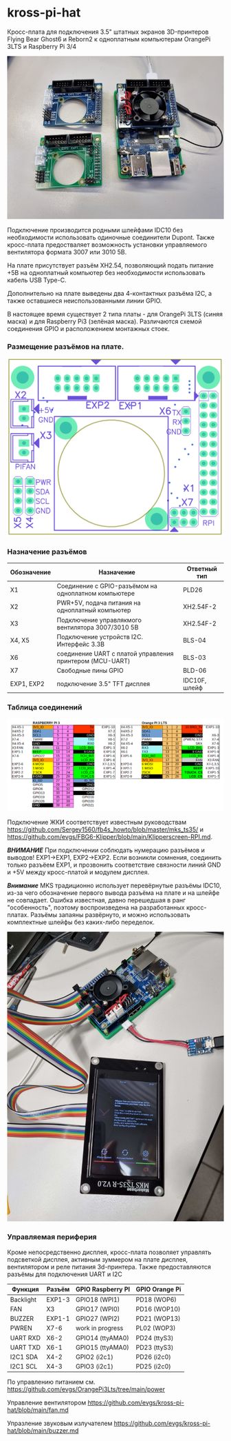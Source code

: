 # kross-pi-hat

Кросс-плата для подключения 3.5" штатных экранов 3D-принтеров Flying Bear Ghost6 и Reborn2 к одноплатным компьютерам OrangePi 3LTS и Raspberry Pi 3/4

![connected](images/hats.jpg)

Подключение производится родными шлейфами IDC10 без необходимости использовать одиночные соединители Dupont. Также кросс-плата предостваляет возможность установки управляемого вентилятора формата 3007 или 3010 5В.

На плате присутствует разъём XH2.54, позволяющий подать питание +5В на одноплатный компьютер без необходимости использовать кабель USB Type-C.

Дополнительно на плате выведены два 4-контактных разъёма I2C, а также оставшиеся неиспользованными линии GPIO.

В настоящее время существует 2 типа платы - для OrangePi 3LTS (синяя маска) и для Raspberry Pi3 (зелёная маска). Различаются схемой соединения GPIO и расположением монтажных стоек.

### Размещение разъёмов на плате.
![Connectors](images/kross-xpi-v1.png)

### Назначение разъёмов

| Обозначение | Назначение                                      | Ответный тип |
|----|----------------------------------------------------------|-------|
| X1 | Соединение с GPIO-разъёмом на одноплатном компьютере     | PLD26 |
| X2 | PWR+5V, подача питания на одноплатный компьютер          | XH2.54F-2 |
| X3 | Подключение управлякмого вентилятора 3007/3010 5В        | XH2.54F-2 |
| X4, X5 | Подключение устройств I2C. Интерфейс 3.3В            | BLS-04 |
| X6 | соединение UART с платой управления принтером (MCU-UART) | BLS-03 |
| X7 | Свободные пины GPIO                                      | BLD-06 |
| EXP1, EXP2 | подключение 3.5" TFT дисплея                     | IDC10F, шлейф |

### Таблица соединений

![Pinout](images/pinout_v1.png)


Подключение ЖКИ соответствует известным руководствам https://github.com/Sergey1560/fb4s_howto/blob/master/mks_ts35/ и https://github.com/evgs/FBG6-Klipper/blob/main/Klipperscreen-RPI.md.

***ВНИМАНИЕ*** При подключении соблюдать нумерацию разъёмов и выводов! EXP1->EXP1, EXP2->EXP2. 
Если возникли сомнения, соединить только разъёем EXP1, и прозвонить соответствие связности линий GND и +5V между кросс-платой и модулем дисплея.

***Внимание*** MKS традиционно использует перевёрнутые разъёмы IDC10, из-за чего обозначение первого вывода разъёма на плате и на шлейфе не совпадает.
Ошибка известная, давно перешедшая в ранг "особенность", поэтому воспроизведена на разработанных кросс-платах.
Разъёмы запаяны развёрнуто, и можно использовать комплектные шлейфы без каких-либо переделок.

![connected](images/hat-connected.jpg)

### Управляемая периферия

Кроме непосредственно дисплея, кросс-плата позволяет управлять подсветкой дисплея, активным зуммером на плате дисплея, вентилятором и реле питания 3d-принтера.
Также предоставляются разъёмы для подключения UART и I2C

|Функция  |Разъём|GPIO Raspberry PI|GPIO Orange Pi|
|---------|------|-----------------|--------------|
|Backlight|EXP1-3|GPIO18 (WPI1)    |PD18 (WOP6)   |
|FAN      |X3    |GPIO17 (WPI0)    |PD16 (WOP10)  |
|BUZZER   |EXP1-1|GPIO27 (WPI2)    |PD21 (WOP13)  |
|PWREN    |X7-6  |work in progress |PL02 (WOP3)   |
|UART RXD |X6-2  |GPIO14 (ttyAMA0) |PD24 (ttyS3)  |
|UART TXD |X6-1  |GPIO15 (ttyAMA0) |PD23 (ttyS3)  |
|I2C1 SDA |X4-2  |GPIO2 (i2c1)     |PD26 (i2c0)   | 
|I2C1 SCL |X4-3  |GPIO3 (i2c1)     |PD25 (i2c0)   | 

По управлению питанием см. https://github.com/evgs/OrangePi3Lts/tree/main/power

Управление вентилятором https://github.com/evgs/kross-pi-hat/blob/main/fan.md

Упразление звуковым излучателем https://github.com/evgs/kross-pi-hat/blob/main/buzzer.md
